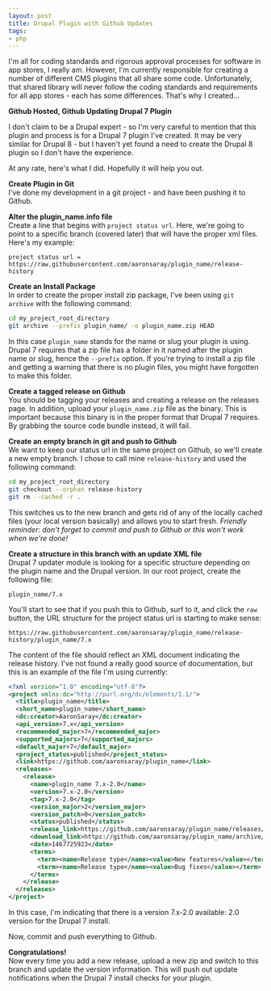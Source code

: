 ```yaml
---
layout: post
title: Drupal Plugin with Github Updates
tags:
- php
---
```

I'm all for coding standards and rigorous approval processes for software in app stores, I really am.  However, I'm currently responsible for creating a number of different CMS plugins that all share some code.  Unfortunately, that shared library will never follow the coding standards and requirements for all app stores - each has some differences.  That's why I created...

**Github Hosted, Github Updating Drupal 7 Plugin**

I don't claim to be a Drupal expert - so I'm very careful to mention that this plugin and process is for a Drupal 7 plugin I've created. It may be very similar for Drupal 8 - but I haven't yet found a need to create the Drupal 8 plugin so I don't have the experience.

At any rate, here's what I did. Hopefully it will help you out.

**Create Plugin in Git**  
I've done my development in a git project - and have been pushing it to Github.  

**Alter the plugin_name.info file**  
Create a line that begins with `project status url`.  Here, we're going to point to a specific branch (covered later) that will have the proper xml files.  Here's my example:

`project status url = https://raw.githubusercontent.com/aaronsaray/plugin_name/release-history`

**Create an Install Package**  
In order to create the proper install zip package, I've been using `git archive` with the following command:

```bash
cd my_project_root_directory
git archive --prefix plugin_name/ -o plugin_name.zip HEAD
```

In this case `plugin_name` stands for the name or slug your plugin is using.  Drupal 7 requires that a zip file has a folder in it named after the plugin name or slug, hence the `--prefix` option.  If you're trying to install a zip file and getting a warning that there is no plugin files, you might have forgotten to make this folder.

**Create a tagged release on Github**  
You should be tagging your releases and creating a release on the releases page.  In addition, upload your `plugin_name.zip` file as the binary.  This is important because this binary is in the proper format that Drupal 7 requires.  By grabbing the source code bundle instead, it will fail.

**Create an empty branch in git and push to Github**  
We want to keep our status url in the same project on Github, so we'll create a new empty branch.  I chose to call mine `release-history` and used the following command:

```bash
cd my_project_root_directory
git checkout --orphan release-history
git rm --cached -r .
```

This switches us to the new branch and gets rid of any of the locally cached files (your local version basically) and allows you to start fresh.  *Friendly reminder: don't forget to commit and push to Github or this won't work when we're done!*

**Create a structure in this branch with an update XML file**  
Drupal 7 updater module is looking for a specific structure depending on the plugin name and the Drupal version.  In our root project, create the following file:

`plugin_name/7.x` 

You'll start to see that if you push this to Github, surf to it, and click the `raw` button, the URL structure for the project status url is starting to make sense:

`https://raw.githubusercontent.com/aaronsaray/plugin_name/release-history/plugin_name/7.x`

The content of the file should reflect an XML document indicating the release history.  I've not found a really good source of documentation, but this is an example of the file I'm using currently:

```xml
<?xml version="1.0" encoding="utf-8"?>
<project xmlns:dc="http://purl.org/dc/elements/1.1/">
  <title>plugin_name</title>
  <short_name>plugin_name</short_name>
  <dc:creator>AaronSaray</dc:creator>
  <api_version>7.x</api_version>
  <recommended_major>7</recommended_major>
  <supported_majors>7</supported_majors>
  <default_major>7</default_major>
  <project_status>published</project_status>
  <link>https://github.com/aaronsaray/plugin_name</link>
  <releases>
    <release>
      <name>plugin_name 7.x-2.0</name>
      <version>7.x-2.0</version>
      <tag>7.x-2.0</tag>
      <version_major>2</version_major>
      <version_patch>0</version_patch>
      <status>published</status>
      <release_link>https://github.com/aaronsaray/plugin_name/releases/tag/7.x-2.0</release_link>
      <download_link>https://github.com/aaronsaray/plugin_name/archive/7.x-2.0.zip</download_link>
      <date>1467725923</date>
      <terms>
        <term><name>Release type</name><value>New features</value></term>
        <term><name>Release type</name><value>Bug fixes</value></term>
      </terms>
    </release>
  </releases>
</project>
```

In this case, I'm indicating that there is a version 7.x-2.0 available: 2.0 version for the Drupal 7 install.

Now, commit and push everything to Github.

**Congratulations!**  
Now every time you add a new release, upload a new zip and switch to this branch and update the version information.  This will push out update notifications when the Drupal 7 install checks for your plugin.  
